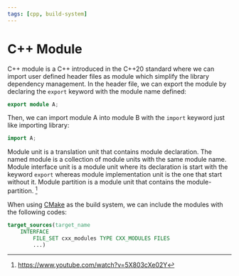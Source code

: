 ```yaml
---
tags: [cpp, build-system]
---
```


# C++ Module

C++ module is a C++ introduced in the C++20 standard where we can import user
defined header files as module which simplify the library dependency management.
In the header file, we can export the module by declaring the `export` keyword
with the module name defined:

```cpp
export module A;
```

Then, we can import module A into module B with the `import` keyword just like
importing library:

```cpp
import A;
```

Module unit is a translation unit that contains module declaration. The named
module is a collection of module units with the same module name. Module
interface unit is a module unit where its declaration is start with the keyword
`export` whereas module implementation unit is the one that start without it.
Module partition is a module unit that contains the module-partition.
[^hoffman2022]

When using [CMake](202302181755.md) as the build system, we can include the
modules with the following codes:

```cmake
target_sources(target_name
    INTERFACE
        FILE_SET cxx_modules TYPE CXX_MODULES FILES
        ...)
```

[^hoffman2022]: https://www.youtube.com/watch?v=5X803cXe02Y
